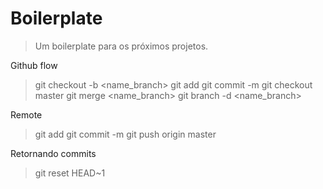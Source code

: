 # Boilerplate
> Um boilerplate para os próximos projetos.

Github flow
> git checkout -b <name_branch>
> git add <file>
> git commit -m <message>
> git checkout master
> git merge <name_branch>
> git branch -d <name_branch>

Remote
> git add <file>
> git commit -m <message>
> git push origin master

Retornando commits
> git reset HEAD~1
